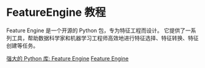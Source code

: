 # FeatureEngine 教程

<show-structure depth="2"/>

Feature Engine 是一个开源的 Python 包，专为特征工程而设计。
它提供了一系列工具，帮助数据科学家和机器学习工程师高效地进行特征选择、特征转换、特征创建等任务。


<seealso>
<category ref="ref_docs">
    <a href="https://mp.weixin.qq.com/s/GyrzuTxCgEunmsAeOkTImg">强大的 Python 库: Feature Engine</a>
</category>
<category ref="ref_github">
    <a href="https://github.com/feature-engine/feature_engine">Feature Engine</a>
</category>
<category ref="ref_issues"></category>
<category ref="ref_hf"></category>
<category ref="ref_ms"></category>
</seealso>